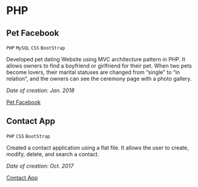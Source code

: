 # PHP

## Pet Facebook

`PHP` `MySQL` `CSS` `BootStrap`

Developed pet dating Website using MVC architecture pattern in PHP.
It allows owners to find a boyfriend or girlfriend for their pet. When two pets become lovers, their marital statuses are changed from “single” to “in relation”, and the owners can see the ceremony page with a photo gallery.

_Date of creation: Jan. 2018_

[Pet Facebook](/PetFB)

## Contact App

`PHP` `CSS` `BootStrap`

Created a contact application using a flat file.
It allows the user to create, modify, delete, and search a contact.

_Date of creation: Oct. 2017_

[Contact App](/Contact)
